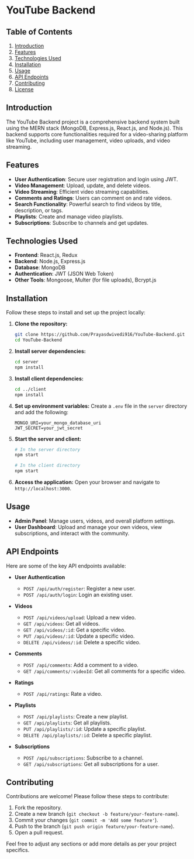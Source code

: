 # YouTube Backend

## Table of Contents
1. [Introduction](#introduction)
2. [Features](#features)
3. [Technologies Used](#technologies-used)
4. [Installation](#installation)
5. [Usage](#usage)
6. [API Endpoints](#api-endpoints)
7. [Contributing](#contributing)
8. [License](#license)

## Introduction
The YouTube Backend project is a comprehensive backend system built using the MERN stack (MongoDB, Express.js, React.js, and Node.js). This backend supports core functionalities required for a video-sharing platform like YouTube, including user management, video uploads, and video streaming.

## Features
- **User Authentication**: Secure user registration and login using JWT.
- **Video Management**: Upload, update, and delete videos.
- **Video Streaming**: Efficient video streaming capabilities.
- **Comments and Ratings**: Users can comment on and rate videos.
- **Search Functionality**: Powerful search to find videos by title, description, or tags.
- **Playlists**: Create and manage video playlists.
- **Subscriptions**: Subscribe to channels and get updates.

## Technologies Used
- **Frontend**: React.js, Redux
- **Backend**: Node.js, Express.js
- **Database**: MongoDB
- **Authentication**: JWT (JSON Web Token)
- **Other Tools**: Mongoose, Multer (for file uploads), Bcrypt.js

## Installation
Follow these steps to install and set up the project locally:

1. **Clone the repository:**
   ```bash
   git clone https://github.com/Prayasdwivedi916/YouTube-Backend.git
   cd YouTube-Backend
   ```

2. **Install server dependencies:**
   ```bash
   cd server
   npm install
   ```

3. **Install client dependencies:**
   ```bash
   cd ../client
   npm install
   ```

4. **Set up environment variables:**
   Create a `.env` file in the `server` directory and add the following:
   ```plaintext
   MONGO_URI=your_mongo_database_uri
   JWT_SECRET=your_jwt_secret
   ```

5. **Start the server and client:**
   ```bash
   # In the server directory
   npm start

   # In the client directory
   npm start
   ```

6. **Access the application:**
   Open your browser and navigate to `http://localhost:3000`.

## Usage
- **Admin Panel**: Manage users, videos, and overall platform settings.
- **User Dashboard**: Upload and manage your own videos, view subscriptions, and interact with the community.

## API Endpoints
Here are some of the key API endpoints available:

- **User Authentication**
  - `POST /api/auth/register`: Register a new user.
  - `POST /api/auth/login`: Login an existing user.

- **Videos**
  - `POST /api/videos/upload`: Upload a new video.
  - `GET /api/videos`: Get all videos.
  - `GET /api/videos/:id`: Get a specific video.
  - `PUT /api/videos/:id`: Update a specific video.
  - `DELETE /api/videos/:id`: Delete a specific video.

- **Comments**
  - `POST /api/comments`: Add a comment to a video.
  - `GET /api/comments/:videoId`: Get all comments for a specific video.

- **Ratings**
  - `POST /api/ratings`: Rate a video.

- **Playlists**
  - `POST /api/playlists`: Create a new playlist.
  - `GET /api/playlists`: Get all playlists.
  - `PUT /api/playlists/:id`: Update a specific playlist.
  - `DELETE /api/playlists/:id`: Delete a specific playlist.

- **Subscriptions**
  - `POST /api/subscriptions`: Subscribe to a channel.
  - `GET /api/subscriptions`: Get all subscriptions for a user.

## Contributing
Contributions are welcome! Please follow these steps to contribute:

1. Fork the repository.
2. Create a new branch (`git checkout -b feature/your-feature-name`).
3. Commit your changes (`git commit -m 'Add some feature'`).
4. Push to the branch (`git push origin feature/your-feature-name`).
5. Open a pull request.

Feel free to adjust any sections or add more details as per your project specifics.
